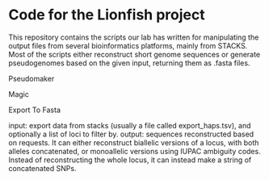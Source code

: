 Code for the Lionfish project 
========

This repository contains the scripts our lab has written for manipulating the output files from several bioinformatics platforms, mainly from STACKS. Most of the scripts either reconstruct short genome sequences or generate pseudogenomes based on the given input, returning them as .fasta files.

Pseudomaker



Magic




Export To Fasta

input:  export data from stacks (usually a file called export_haps.tsv), and optionally a list of loci to filter by.
output: sequences reconstructed based on requests. It can either reconstruct biallelic versions of a locus, with both alleles concatenated, or monoallelic versions using IUPAC ambiguity codes. Instead of reconstructing the whole locus, it can instead make a string of concatenated SNPs.
